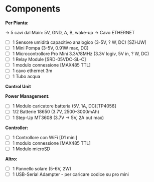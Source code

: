 # Components
**Per Pianta:**  

  → 5 cavi dal Main: 5V, GND, A, B, wake-up -> Cavo ETHERNET
- [ ]  1 Sensore umidità capacitivo analogico (3-5V, ? W, DC) [SZHJW]
- [ ]  1 Mini Pompa (3-5V, 0.91W max, DC)
- [ ]  1 Microcontrollore Pro Mini 3.3V/8MHz (3.3V logiv, 5V in, ? W, DC)
- [ ]  1 Relay Module [SRD-05VDC-SL-C]
- [ ]  1 modulo connessione [MAX485 TTL] 
- [ ]  1 cavo ethernet 3m
- [ ]  1 Tubo acqua 

**Control Unit**

**Power Management:**

- [ ]  1 Modulo caricatore batteria (5V, 1A, DC)[TP4056]
- [ ]  1/2 Batterie 18650  (3.7V, 2500–3000mAh)
- [ ]  1 Step-Up MT3608 (3.7V → 5V, 2A out max)

**Controller:**

- [ ]  1 Controllore con WiFi [D1 mini]
- [ ]  1 modulo connessione [MAX485 TTL] 
- [ ]  1 Modulo microSD

**Altro:**

- [ ]  1 Pannello solare (5-6V, 2W)
- [ ]  1 USB-Serial Adampter - per caricare codice su pro mini
